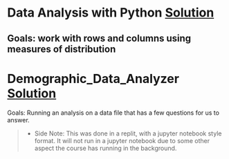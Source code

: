 # Data Analysis with Python [Solution](https://github.com/Jtrahan88/Python/blob/main/Online_Code_Solutions/FreeCodeCamp/Data%20Analysis%20with%20Python/Mean-Variance-Standard%20Deviation%20Calculator.py)
Goals: work with rows and columns using measures of distribution
---

# Demographic_Data_Analyzer [Solution](https://github.com/Jtrahan88/Python/tree/main/Online_Code_Solutions/FreeCodeCamp/Demographic_Data_Analyzer)
Goals: Running an analysis on a data file that has a few questions for us to answer.
> * Side Note: This was done in a replit, with a jupyter notebook style format. It will not run in a jupyter notebook due to some other aspect the course has running in the background. 
